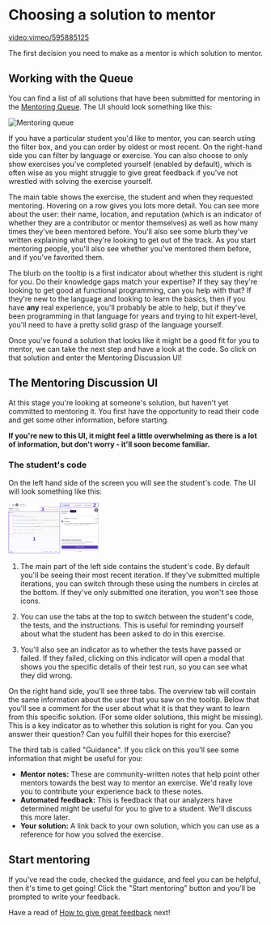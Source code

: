 # Choosing a solution to mentor

[video:vimeo/595885125]()

The first decision you need to make as a mentor is which solution to mentor.

## Working with the Queue

You can find a list of all solutions that have been submitted for mentoring in the [Mentoring Queue](/mentoring/queue).
The UI should look something like this:

![Mentoring queue](https://exercism-static.s3.eu-west-1.amazonaws.com/docs/mentor_queue.png)

If you have a particular student you'd like to mentor, you can search using the filter box, and you can order by oldest or most recent.
On the right-hand side you can filter by language or exercise.
You can also choose to only show exercises you've completed yourself (enabled by default), which is often wise as you might struggle to give great feedback if you've not wrestled with solving the exercise yourself.

The main table shows the exercise, the student and when they requested mentoring.
Hovering on a row gives you lots more detail.
You can see more about the user: their name, location, and reputation (which is an indicator of whether they are a contributor or mentor themselves) as well as how many times they've been mentored before.
You'll also see some blurb they've written explaining what they're looking to get out of the track.
As you start mentoring people, you'll also see whether you've mentored them before, and if you've favorited them.

The blurb on the tooltip is a first indicator about whether this student is right for you.
Do their knowledge gaps match your expertise?
If they say they're looking to get good at functional programming, can you help with that?
If they're new to the language and looking to learn the basics, then if you have **any** real experience, you'll probably be able to help, but if they've been programming in that language for years and trying to hit expert-level, you'll need to have a pretty solid grasp of the language yourself.

Once you've found a solution that looks like it might be a good fit for you to mentor, we can take the next step and have a look at the code.
So click on that solution and enter the Mentoring Discussion UI!

## The Mentoring Discussion UI

At this stage you're looking at someone's solution, but haven't yet committed to mentoring it.
You first have the opportunity to read their code and get some other information, before starting.

**If you're new to this UI, it might feel a little overwhelming as there is a lot of information, but don't worry - it'll soon become familiar.**

### The student's code

On the left hand side of the screen you will see the student's code.
The UI will look something like this:

<img src="https://raw.githubusercontent.com/exercism/docs/main/.imgs/mentor-discussion-area.png" height="100">

1. The main part of the left side contains the student's code.
   By default you'll be seeing their most recent iteration.
   If they've submitted multiple iterations, you can switch through these using the numbers in circles at the bottom.
   If they've only submitted one iteration, you won't see those icons.

2. You can use the tabs at the top to switch between the student's code, the tests, and the instructions.
   This is useful for reminding yourself about what the student has been asked to do in this exercise.

3. You'll also see an indicator as to whether the tests have passed or failed.
   If they failed, clicking on this indicator will open a modal that shows you the specific details of their test run, so you can see what they did wrong.

On the right hand side, you'll see three tabs.
The overview tab will contain the same information about the user that you saw on the tooltip.
Below that you'll see a comment for the user about what it is that they want to learn from this specific solution.
(For some older solutions, this might be missing).
This is a key indicator as to whether this solution is right for you.
Can you answer their question?
Can you fulfill their hopes for this exercise?

The third tab is called "Guidance".
If you click on this you'll see some information that might be useful for you:

- **Mentor notes:** These are community-written notes that help point other mentors towards the best way to mentor an exercise.
  We'd really love you to contribute your experience back to these notes.
- **Automated feedback:** This is feedback that our analyzers have determined might be useful for you to give to a student.
  We'll discuss this more later.
- **Your solution:** A link back to your own solution, which you can use as a reference for how you solved the exercise.

## Start mentoring

If you've read the code, checked the guidance, and feel you can be helpful, then it's time to get going!
Click the "Start mentoring" button and you'll be prompted to write your feedback.

Have a read of [How to give great feedback](/docs/community/how-to-give-great-feedback) next!
